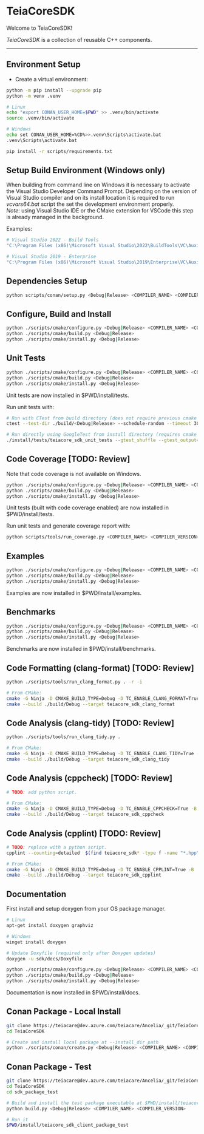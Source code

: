 # TeiaCoreSDK
Welcome to TeiaCoreSDK!

*TeiaCoreSDK* is a collection of reusable C++ components.

---

## Environment Setup
- Create a virtual environment:

```bash
python -m pip install --upgrade pip
python -m venv .venv

# Linux
echo "export CONAN_USER_HOME=$PWD" >> .venv/bin/activate
source .venv/bin/activate

# Windows
echo set CONAN_USER_HOME=%CD%>>.venv\Scripts\activate.bat
.venv\Scripts\activate.bat

pip install -r scripts/requirements.txt
```

## Setup Build Environment (Windows only)
When building from command line on Windows it is necessary to activate the Visual Studio Developer Command Prompt.
Depending on the version of Visual Studio compiler and on its install location it is required to run *vcvars64.bat* script the set the development environment properly.  
*Note*: using Visual Studio IDE or the CMake extension for VSCode this step is already managed in the background.  

Examples:

```bash
# Visual Studio 2022 - Build Tools
"C:\Program Files (x86)\Microsoft Visual Studio\2022\BuildTools\VC\Auxiliary\Build\vcvars64.bat"

# Visual Studio 2019 - Enterprise
"C:\Program Files (x86)\Microsoft Visual Studio\2019\Enterprise\VC\Auxiliary\Build\vcvars64.bat"
```

## Dependencies Setup
```bash
python scripts/conan/setup.py <Debug|Release> <COMPILER_NAME> <COMPILER_VERSION>
```

## Configure, Build and Install
```bash
python ./scripts/cmake/configure.py <Debug|Release> <COMPILER_NAME> <COMPILER_VERSION>
python ./scripts/cmake/build.py <Debug|Release>
python ./scripts/cmake/install.py <Debug|Release>
```

## Unit Tests
```bash
python ./scripts/cmake/configure.py <Debug|Release> <COMPILER_NAME> <COMPILER_VERSION> --unit_tests --warnings
python ./scripts/cmake/build.py <Debug|Release>
python ./scripts/cmake/install.py <Debug|Release>
```
Unit tests are now installed in $PWD/install/tests.

Run unit tests with:
```bash
# Run with CTest from build directory (does not require previous cmake install step)
ctest --test-dir ./build/<Debug|Release> --schedule-random --timeout 30 --output-on-failure --output-junit ../../results/unit_tests/ctest.xml

# Run directly using GoogleTest from install directory (requires cmake install step)
./install/tests/teiacore_sdk_unit_tests --gtest_shuffle --gtest_output=xml:results/unit_tests/gtest.xml
```

## Code Coverage [TODO: Review] 
Note that code coverage is not available on Windows.

```bash
python ./scripts/cmake/configure.py <Debug|Release> <COMPILER_NAME> <COMPILER_VERSION> --coverage --warnings
python ./scripts/cmake/build.py <Debug|Release>
python ./scripts/cmake/install.py <Debug|Release>
```
Unit tests (built with code coverage enabled) are now installed in $PWD/install/tests.

Run unit tests and generate coverage report with:
```bash
python scripts/tools/run_coverage.py <COMPILER_NAME> <COMPILER_VERSION>
```

## Examples
```bash
python ./scripts/cmake/configure.py <Debug|Release> <COMPILER_NAME> <COMPILER_VERSION> --examples --warnings
python ./scripts/cmake/build.py <Debug|Release>
python ./scripts/cmake/install.py <Debug|Release>
```
Examples are now installed in $PWD/install/examples.

## Benchmarks
```bash
python ./scripts/cmake/configure.py <Debug|Release> <COMPILER_NAME> <COMPILER_VERSION> --benchmarks --warnings
python ./scripts/cmake/build.py <Debug|Release>
python ./scripts/cmake/install.py <Debug|Release> 
```
Benchmarks are now installed in $PWD/install/benchmarks.

## Code Formatting (clang-format) [TODO: Review]
```bash
python ./scripts/tools/run_clang_format.py . -r -i

# From CMake:
cmake -G Ninja -D CMAKE_BUILD_TYPE=Debug -D TC_ENABLE_CLANG_FORMAT=True -B ./build/Debug -S .
cmake --build ./build/Debug --target teiacore_sdk_clang_format
```

## Code Analysis (clang-tidy) [TODO: Review] 
```bash
python ./scripts/tools/run_clang_tidy.py .

# From CMake:
cmake -G Ninja -D CMAKE_BUILD_TYPE=Debug -D TC_ENABLE_CLANG_TIDY=True -B ./build/Debug -S .
cmake --build ./build/Debug --target teiacore_sdk_clang_tidy
```

## Code Analysis (cppcheck) [TODO: Review]
```bash
# TODO: add python script.

# From CMake:
cmake -G Ninja -D CMAKE_BUILD_TYPE=Debug -D TC_ENABLE_CPPCHECK=True -B ./build/Debug -S .
cmake --build ./build/Debug --target teiacore_sdk_cppcheck
```

## Code Analysis (cpplint) [TODO: Review]
```bash
# TODO: replace with a python script.
cpplint --counting=detailed  $(find teiacore_sdk* -type f -name "*.hpp" -or -name "*.cpp")

# From CMake:
cmake -G Ninja -D CMAKE_BUILD_TYPE=Debug -D TC_ENABLE_CPPLINT=True -B ./build/Debug -S .
cmake --build ./build/Debug --target teiacore_sdk_cpplint
```

## Documentation
First install and setup doxygen from your OS package manager.
```bash
# Linux
apt-get install doxygen graphviz

# Windows
winget install doxygen

# Update Doxyfile (required only after Doxygen updates)
doxygen -u sdk/docs/Doxyfile
```

```bash
python ./scripts/cmake/configure.py <Debug|Release> <COMPILER_NAME> <COMPILER_VERSION> --docs
python ./scripts/cmake/build.py <Debug|Release>
python ./scripts/cmake/install.py <Debug|Release>
```
Documentation is now installed in $PWD/install/docs.

## Conan Package - Local Install
```bash
git clone https://teiacare@dev.azure.com/teiacare/Ancelia/_git/TeiaCoreSDK
cd TeiaCoreSDK

# Create and install local package at --install_dir path
python ./scripts/conan/create.py <Debug|Release> <COMPILER_NAME> <COMPILER_VERSION> --install_dir <INSTALL_DIR_PATH>
```

## Conan Package - Test
```bash
git clone https://teiacare@dev.azure.com/teiacare/Ancelia/_git/TeiaCoreSDK
cd TeiaCoreSDK
cd sdk_package_test

# Build and install the test package executable at $PWD/install/teiacore_sdk_client_package_test
python build.py <Debug|Release> <COMPILER_NAME> <COMPILER_VERSION> 

# Run it
$PWD/install/teiacore_sdk_client_package_test
```